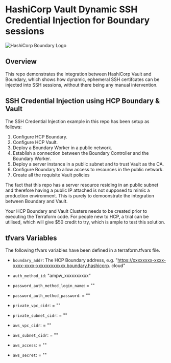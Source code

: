 # HashiCorp Vault Dynamic SSH Credential Injection for Boundary sessions

![HashiCorp Boundary Logo](https://www.hashicorp.com/_next/static/media/colorwhite.997fcaf9.svg)

## Overview

This repo demonstrates the integration between HashiCorp Vault and Boundary, which shows how dynamic, ephemeral SSH certifcates can be injected into SSH sessions, without there being any manual intervention.

## SSH Credential Injection using HCP Boundary & Vault

The SSH Credential Injection example in this repo has been setup as follows:

1. Configure HCP Boundary.
2. Configure HCP Vault.
3. Deploy a Boundary Worker in a public network.
4. Establish a connection between the Boundary Controller and the Boundary Worker.
5. Deploy a server instance in a public subnet and to trust Vault as the CA.
6. Configure Boundary to allow access to resources in the public network.
7. Create all the requisite Vault policies

<Note>The fact that this repo has a server resource residing in an public subnet and therefore having a public IP attached is not supposed to mimic a production environment. This is purely to demoonstrate the integration between Boundary and Vault.</Note>

Your HCP Boundary and Vault Clusters needs to be created prior to executing the Terraform code. For people new to HCP, a trial can be utilised, which will give $50 credit to try, which is ample to test this solution.

## tfvars Variables

The following tfvars variables have been defined in a terraform.tfvars file.

- `boundary_addr`: The HCP Boundary address, e.g. "https://xxxxxxxx-xxxx-xxxx-xxxx-xxxxxxxxxxxx.boundary.hashicorp.
cloud"
- `auth_method_id`: "ampw_xxxxxxxxxx"                 
                 
- `password_auth_method_login_name`: = ""
- `password_auth_method_password`:   = ""
- `private_vpc_cidr`:                = ""
- `private_subnet_cidr`:             = ""
- `aws_vpc_cidr`:                    = ""
- `aws_subnet_cidr`:                 = ""
- `aws_access`:                      = ""
- `aws_secret`:                      = ""
